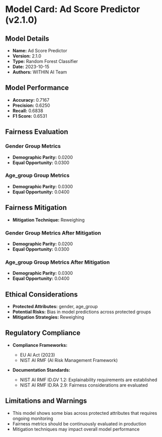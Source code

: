 # Model Card: Ad Score Predictor (v2.1.0)

## Model Details

- **Name:** Ad Score Predictor
- **Version:** 2.1.0
- **Type:** Random Forest Classifier
- **Date:** 2023-10-15
- **Authors:** WITHIN AI Team

## Model Performance

- **Accuracy:** 0.7167
- **Precision:** 0.6250
- **Recall:** 0.6838
- **F1 Score:** 0.6531

## Fairness Evaluation

### Gender Group Metrics

- **Demographic Parity:** 0.0200
- **Equal Opportunity:** 0.0300

### Age_group Group Metrics

- **Demographic Parity:** 0.0300
- **Equal Opportunity:** 0.0400

## Fairness Mitigation

- **Mitigation Technique:** Reweighing
### Gender Group Metrics After Mitigation

- **Demographic Parity:** 0.0200
- **Equal Opportunity:** 0.0300

### Age_group Group Metrics After Mitigation

- **Demographic Parity:** 0.0300
- **Equal Opportunity:** 0.0400

## Ethical Considerations

- **Protected Attributes:** gender, age_group
- **Potential Risks:** Bias in model predictions across protected groups
- **Mitigation Strategies:** Reweighing

## Regulatory Compliance

- **Compliance Frameworks:**
  - EU AI Act (2023)
  - NIST AI RMF (AI Risk Management Framework)

- **Documentation Standards:**
  - NIST AI RMF ID.GV 1.2: Explainability requirements are established
  - NIST AI RMF ID.RA 2.9: Fairness considerations are evaluated

## Limitations and Warnings

- This model shows some bias across protected attributes that requires ongoing monitoring
- Fairness metrics should be continuously evaluated in production
- Mitigation techniques may impact overall model performance

